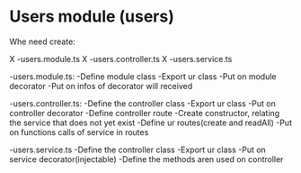 # Users module (users)

Whe need create:

X    -users.module.ts
X    -users.controller.ts
X   -users.service.ts

-users.module.ts:
    -Define module class
    -Export ur class
    -Put on module decorator
    -Put on  infos of decorator will received


-users.controller.ts:
    -Define the controller class
    -Export ur class
    -Put on controller decorator
    -Define controller route
    -Create constructor, relating the service that does not yet exist
    -Define ur routes(create and readAll)
    -Put on functions calls of service in routes

-users.service.ts
    -Define the controller class
    -Export ur class
    -Put on service decorator(injectable)
    -Define the methods aren used on controller

